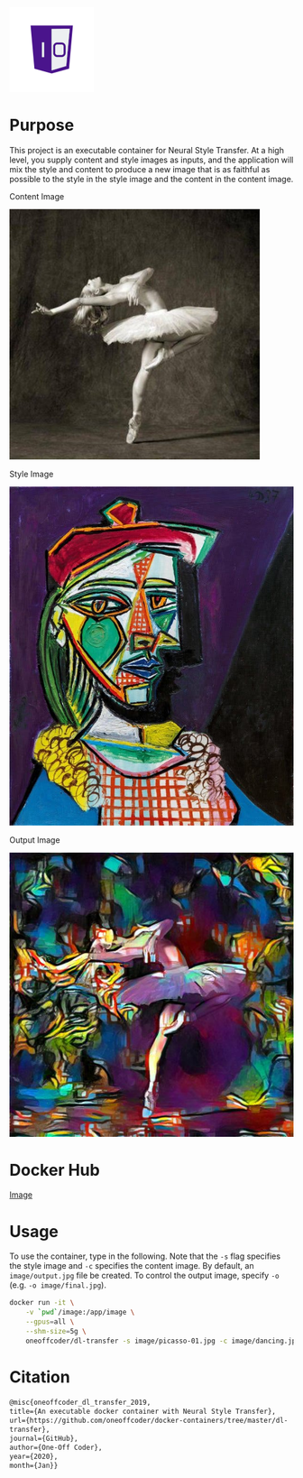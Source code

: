 ![One-Off Coder Logo](../logo.png "One-Off Coder")

# Purpose 

This project is an executable container for Neural Style Transfer. At a high level, you supply content and style images as inputs, and the application will mix the style and content to produce a new image that is as faithful as possible to the style in the style image and the content in the content image.

Content Image

![Content Image](image/dancing.jpg "Content Image")

Style Image

![Style Image](image/picasso-01.jpg "Style Image")

Output Image

![Output Image](image/output.jpg "Output Image")

# Docker Hub

[Image](https://hub.docker.com/r/oneoffcoder/dl-transfer)

# Usage

To use the container, type in the following. Note that the `-s` flag specifies the style image and `-c` specifies the content image. By default, an `image/output.jpg` file be created. To control the output image, specify `-o` (e.g. `-o image/final.jpg`).

```bash
docker run -it \
    -v `pwd`/image:/app/image \
    --gpus=all \
    --shm-size=5g \
    oneoffcoder/dl-transfer -s image/picasso-01.jpg -c image/dancing.jpg
```

# Citation

```
@misc{oneoffcoder_dl_transfer_2019, 
title={An executable docker container with Neural Style Transfer}, 
url={https://github.com/oneoffcoder/docker-containers/tree/master/dl-transfer}, 
journal={GitHub},
author={One-Off Coder}, 
year={2020}, 
month={Jan}}
```